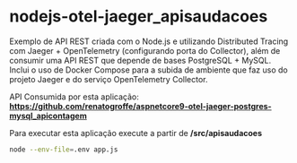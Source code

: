 # nodejs-otel-jaeger_apisaudacoes
Exemplo de API REST criada com o Node.js e utilizando Distributed Tracing com Jaeger + OpenTelemetry (configurando porta do Collector), além de consumir uma API REST que depende de bases PostgreSQL + MySQL. Inclui o uso de Docker Compose para a subida de ambiente que faz uso do projeto Jaeger e do serviço OpenTelemetry Collector.

API Consumida por esta aplicação: **https://github.com/renatogroffe/aspnetcore9-otel-jaeger-postgres-mysql_apicontagem**

Para executar esta aplicação execute a partir de **/src/apisaudacoes**

```bash
node --env-file=.env app.js
```
